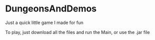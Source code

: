 # DungeonsAndDemos
Just a quick little game I made for fun

To play, just download all the files and run the Main, or use the .jar file
